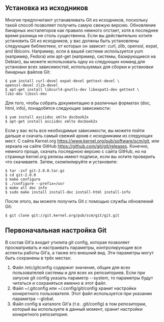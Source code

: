 ## Установка из исходников

Многие предпочитают устанавливать Git из исходников, поскольку
такой способ позволяет получить самую свежую версию. Обновление
бинарных инсталяторов как правило немного отстает, хотя в
последнее время разница не столь существенна.
Если вы действительно хотите установить Git из исходников, у вас
должны быть установлены следующие библиотеки, от которых он
зависит: curl, zlib, openssl, expat, and libiconv. Например, если в вашей
системе используется yum (например, Fedora) или apt-get (например,
системы, базирующиеся на Debian), вы можете использовать одну из
следующих команд для установки всех зависимостей, используемых
для сборки и установки бинарных файлов Git:

    $ yum install curl-devel expat-devel gettext-devel \
    openssl-devel zlib-devel
    $ apt-get install libcurl4-gnutls-dev libexpat1-dev gettext \
    libz-dev libssl-dev
     
Для того, чтобы собрать документацию в различных форматах (doc,
html, info), понадобятся следующие зависимости:

    $ yum install asciidoc xmlto docbook2x
    $ apt-get install asciidoc xmlto docbook2x
     
Если у вас есть все необходимые зависимости, вы можете пойти
дальше и скачать самый свежий архив с исходниками из следующих
мест. С сайта Kernel.org https://www.kernel.org/pub/software/scm/git,
или зеркала на сайте GitHub https://github.com/git/git/releases. Конечно,
немного проще, скачать последнюю версию с сайта GitHub, но на
странице kernel.org релизы имеют подписи, если вы хотите проверить
что скачиваете.
Затем, скомпилируйте и установите:

    $ tar -zxf git-2.0.0.tar.gz
    $ cd git-2.0.0
    $ make configure
    $ ./configure --prefix=/usr
    $ make all doc info
    $ sudo make install install-doc install-html install-info
     
После этого, вы можете получить Git с помощью службы
обновлений Git:

    $ git clone git://git.kernel.org/pub/scm/git/git.git
     
## Первоначальная настройка Git

В состав Git’а входит утилита git config, которая позволяет
просматривать и настраивать параметры, контролирующие все
аспекты работы Git’а, а также его внешний вид. Эти параметры могут
быть сохранены в трёх местах:
1. Файл /etc/gitconfig содержит значения, общие для всех
пользователей системы и для всех их репозиториев. Если при
запуске git config указать параметр --system, то параметры
будут читаться и сохраняться именно в этот файл.
2. Файл ~/.gitconfig или ~/.config/git/config хранит настройки
конкретного пользователя. Этот файл используется при
указании параметра --global.
3. Файл config в каталоге Git’а (т.е. .git/config) в том
репозитории, который вы используете в данный момент, хранит
настройки конкретного репозитория.